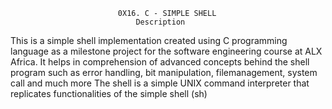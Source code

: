 							0X16. C - SIMPLE SHELL
								Description
This is a simple shell implementation created using C programming language as a milestone project for the software engineering course at ALX Africa.
It helps in comprehension of advanced concepts behind the shell program such as error handling, bit manipulation, filemanagement, system call and much more
The shell is a simple UNIX command interpreter that replicates functionalities of the simple shell (sh)
